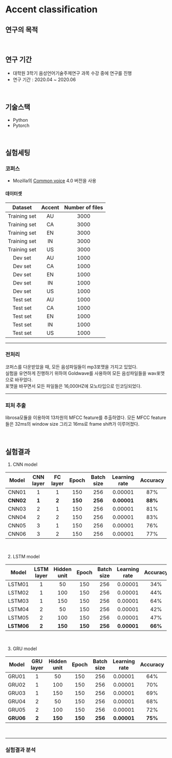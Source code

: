 # Accent classification

## 연구의 목적

<br/>

## 연구 기간

- 대학원 3학기 음성언어기술주제연구 과목 수강 중에 연구를 진행
- 연구 기간 : 2020.04 ~ 2020.06 

<br/>

## 기술스택
- Python
- Pytorch

<br/>

## 실험세팅
### 코퍼스
- Mozilla의 [Common voice](https://commonvoice.mozilla.org/ko) 4.0 버전을 사용

#### 데이터셋

|Dataset|Accent|Number of files|
|:---:|:---:|:---:|
|Training set|AU|3000|
|Training set|CA|3000|
|Training set|EN|3000|
|Training set|IN|3000|
|Training set|US|3000|
|Dev set|AU|1000|
|Dev set|CA|1000|
|Dev set|EN|1000|
|Dev set|IN|1000|
|Dev set|US|1000|
|Test set|AU|1000|
|Test set|CA|1000|
|Test set|EN|1000|
|Test set|IN|1000|
|Test set|US|1000|

---

### 전처리
코퍼스를 다운받았을 때, 모든 음성파일들이 mp3포맷을 가지고 있었다.  
실험을 유연하게 진행하기 위하여 Goldwave를 사용하여 모든 음성파일들을 wav포맷으로 바꾸었다.  
포맷을 바꾸면서 모든 파일들은 16,000HZ에 모노타입으로 인코딩되었다.

---

### 피처 추출
librosa모듈을 이용하여 13차원의 MFCC feature를 추출하였다. 모든 MFCC feature들은 32ms의 window size 그리고 16ms로 frame shift가 이루어졌다.

<br/>

## 실험결과

1. CNN model  

|Model|CNN layer|FC layer|Epoch|Batch size|Learning rate|Accuracy|
|:---:|:---:|:---:|:---:|:---:|:---:|:---:|
|CNN01|1|1|150|256|0.00001|87%|
|**CNN02**|**1**|**2**|**150**|**256**|**0.00001**|**88%**|
|CNN03|2|1|150|256|0.00001|81%|
|CNN04|2|2|150|256|0.00001|83%|
|CNN05|3|1|150|256|0.00001|76%|
|CNN06|3|2|150|256|0.00001|77%|

<br/>

2. LSTM model

|Model|LSTM layer|Hidden unit|Epoch|Batch size|Learning rate|Accuracy|
|:---:|:---:|:---:|:---:|:---:|:---:|:---:|
|LSTM01|1|50|150|256|0.00001|34%|
|LSTM02|1|100|150|256|0.00001|44%|
|LSTM03|1|150|150|256|0.00001|64%|
|LSTM04|2|50|150|256|0.00001|42%|
|LSTM05|2|100|150|256|0.00001|47%|
|**LSTM06**|**2**|**150**|**150**|**256**|**0.00001**|**66%**|

<br/>

3. GRU model

|Model|GRU layer|Hidden unit|Epoch|Batch size|Learning rate|Accuracy|
|:---:|:---:|:---:|:---:|:---:|:---:|:---:|
|GRU01|1|50|150|256|0.00001|64%|
|GRU02|1|100|150|256|0.00001|70%|
|GRU03|1|150|150|256|0.00001|69%|
|GRU04|2|50|150|256|0.00001|68%|
|GRU05|2|100|150|256|0.00001|72%|
|**GRU06**|**2**|**150**|**150**|**256**|**0.00001**|**75%**|

<br/>

---

### 실험결과 분석